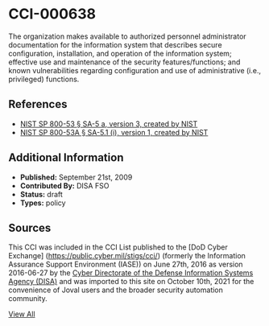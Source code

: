# CCI-000638

The organization makes available to authorized personnel administrator documentation for the information system that describes secure configuration, installation, and operation of the information system; effective use and maintenance of the security features/functions; and known vulnerabilities regarding configuration and use of administrative (i.e., privileged) functions.

## References ##

* [NIST SP 800-53 § SA-5 a, version 3, created by NIST](http://csrc.nist.gov/publications/PubsSPs.html)
* [NIST SP 800-53A § SA-5.1 (i), version 1, created by NIST](http://csrc.nist.gov/publications/PubsSPs.html)


## Additional Information ##

* **Published:** September 21st, 2009
* **Contributed By:** DISA FSO
* **Status:** draft
* **Types:** policy

## Sources ##

This CCI was included in the CCI List published to the [DoD Cyber Exchange]
(https://public.cyber.mil/stigs/cci/) (formerly the Information Assurance Support Environment
(IASE)) on June 27th, 2016 as version 2016-06-27 by the [Cyber Directorate of the Defense 
Information Systems Agency (DISA)](https://public.cyber.mil/about-cyber/) and was imported to 
this site on October 10th, 2021 for the convenience of Joval users and the broader security automation community.

[View All](../README.md)
